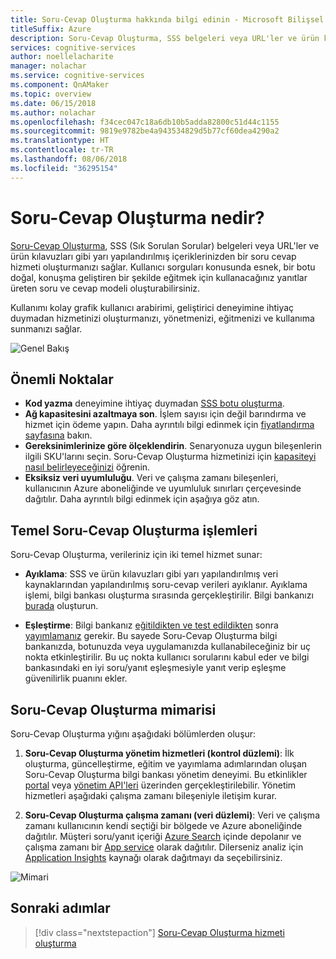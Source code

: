 ```yaml
---
title: Soru-Cevap Oluşturma hakkında bilgi edinin - Microsoft Bilişsel Hizmetler | Microsoft Docs
titleSuffix: Azure
description: Soru-Cevap Oluşturma, SSS belgeleri veya URL'ler ve ürün kılavuzları gibi yarı yapılandırılmış içeriklerinizden bir soru cevap hizmeti oluşturmanızı sağlar.
services: cognitive-services
author: noellelacharite
manager: nolachar
ms.service: cognitive-services
ms.component: QnAMaker
ms.topic: overview
ms.date: 06/15/2018
ms.author: nolachar
ms.openlocfilehash: f34cec047c18a6db10b5adda82800c51d44c1155
ms.sourcegitcommit: 9819e9782be4a943534829d5b77cf60dea4290a2
ms.translationtype: HT
ms.contentlocale: tr-TR
ms.lasthandoff: 08/06/2018
ms.locfileid: "36295154"
---
```

# <a name="what-is-qna-maker"></a>Soru-Cevap Oluşturma nedir?

[Soru-Cevap Oluşturma](https://qnamaker.ai), SSS (Sık Sorulan Sorular) belgeleri veya URL'ler ve ürün kılavuzları gibi yarı yapılandırılmış içeriklerinizden bir soru cevap hizmeti oluşturmanızı sağlar. Kullanıcı sorguları konusunda esnek, bir botu doğal, konuşma geliştiren bir şekilde eğitmek için kullanacağınız yanıtlar üreten soru ve cevap modeli oluşturabilirsiniz.

Kullanımı kolay grafik kullanıcı arabirimi, geliştirici deneyimine ihtiyaç duymadan hizmetinizi oluşturmanızı, yönetmenizi, eğitmenizi ve kullanıma sunmanızı sağlar.

![Genel Bakış](../media/qnamaker-overview-learnabout/overview.png)

## <a name="highlights"></a>Önemli Noktalar

- **Kod yazma** deneyimine ihtiyaç duymadan [SSS botu oluşturma](https://aka.ms/qnamaker-docs-create-faqbot).
- **Ağ kapasitesini azaltmaya son**. İşlem sayısı için değil barındırma ve hizmet için ödeme yapın. Daha ayrıntılı bilgi edinmek için [fiyatlandırma sayfasına](https://aka.ms/qnamaker-docs-pricing) bakın.
- **Gereksinimlerinize göre ölçeklendirin**. Senaryonuza uygun bileşenlerin ilgili SKU'larını seçin. Soru-Cevap Oluşturma hizmetinizi için [kapasiteyi nasıl belirleyeceğinizi](https://aka.ms/qnamaker-docs-capacity) öğrenin.
- **Eksiksiz veri uyumluluğu**. Veri ve çalışma zamanı bileşenleri, kullanıcının Azure aboneliğinde ve uyumluluk sınırları çerçevesinde dağıtılır. Daha ayrıntılı bilgi edinmek için aşağıya göz atın.

## <a name="key-qna-maker-processes"></a>Temel Soru-Cevap Oluşturma işlemleri

Soru-Cevap Oluşturma, verileriniz için iki temel hizmet sunar:

* **Ayıklama**: SSS ve ürün kılavuzları gibi yarı yapılandırılmış veri kaynaklarından yapılandırılmış soru-cevap verileri ayıklanır. Ayıklama işlemi, bilgi bankası oluşturma sırasında gerçekleştirilir. Bilgi bankanızı [burada](https://aka.ms/qnamaker-docs-createkb) oluşturun.

* **Eşleştirme**: Bilgi bankanız [eğitildikten ve test edildikten](https://aka.ms/qnamaker-docs-trainkb) sonra [yayımlamanız](https://aka.ms/qnamaker-docs-publishkb) gerekir. Bu sayede Soru-Cevap Oluşturma bilgi bankanızda, botunuzda veya uygulamanızda kullanabileceğiniz bir uç nokta etkinleştirilir. Bu uç nokta kullanıcı sorularını kabul eder ve bilgi bankasındaki en iyi soru/yanıt eşleşmesiyle yanıt verip eşleşme güvenilirlik puanını ekler.

## <a name="qna-maker-architecture"></a>Soru-Cevap Oluşturma mimarisi

Soru-Cevap Oluşturma yığını aşağıdaki bölümlerden oluşur:

1. **Soru-Cevap Oluşturma yönetim hizmetleri (kontrol düzlemi)**: İlk oluşturma, güncelleştirme, eğitim ve yayımlama adımlarından oluşan Soru-Cevap Oluşturma bilgi bankası yönetim deneyimi. Bu etkinlikler [portal](https://qnamaker.ai) veya [yönetim API'leri](https://aka.ms/qnamaker-v4-apis) üzerinden gerçekleştirilebilir. Yönetim hizmetleri aşağıdaki çalışma zamanı bileşeniyle iletişim kurar.

2. **Soru-Cevap Oluşturma çalışma zamanı (veri düzlemi)**: Veri ve çalışma zamanı kullanıcının kendi seçtiği bir bölgede ve Azure aboneliğinde dağıtılır. Müşteri soru/yanıt içeriği [Azure Search](https://azure.microsoft.com/services/search/) içinde depolanır ve çalışma zamanı bir [App service](https://azure.microsoft.com/services/app-service/) olarak dağıtılır. Dilerseniz analiz için [Application Insights](https://azure.microsoft.com/services/application-insights/) kaynağı olarak dağıtmayı da seçebilirsiniz.

![Mimari](../media/qnamaker-overview-learnabout/architecture.png)

## <a name="next-steps"></a>Sonraki adımlar

> [!div class="nextstepaction"]
> [Soru-Cevap Oluşturma hizmeti oluşturma](../how-to/set-up-qnamaker-service-azure.md)
